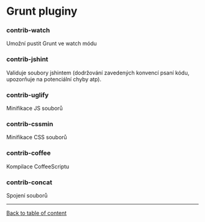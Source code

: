 Grunt pluginy
=============

### contrib-watch

Umožní pustit Grunt ve watch módu

### contrib-jshint

Validuje soubory jshintem (dodržování zavedených konvencí psaní kódu, upozorňuje na potenciální chyby atp).

### contrib-uglify

Minifikace JS souborů

### contrib-cssmin

Minifikace CSS souborů

### contrib-coffee

Kompilace CoffeeScriptu

### contrib-concat

Spojení souborů


-----

[Back to table of content](../readme.md)